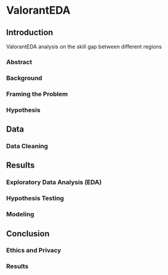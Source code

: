 # ValorantEDA
## Introduction
ValorantEDA analysis on the skill gap between different regions
### Abstract
### Background
### Framing the Problem
### Hypothesis
## Data
### Data Cleaning
## Results
### Exploratory Data Analysis (EDA)
### Hypothesis Testing
### Modeling
## Conclusion
### Ethics and Privacy
### Results

